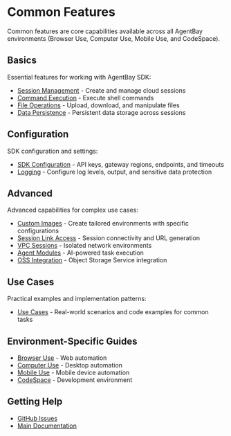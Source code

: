 # Common Features

Common features are core capabilities available across all AgentBay environments (Browser Use, Computer Use, Mobile Use, and CodeSpace).

## Basics

Essential features for working with AgentBay SDK:

- [Session Management](basics/session-management.md) - Create and manage cloud sessions
- [Command Execution](basics/command-execution.md) - Execute shell commands
- [File Operations](basics/file-operations.md) - Upload, download, and manipulate files
- [Data Persistence](basics/data-persistence.md) - Persistent data storage across sessions

## Configuration

SDK configuration and settings:

- [SDK Configuration](configuration/sdk-configuration.md) - API keys, gateway regions, endpoints, and timeouts
- [Logging](configuration/logging.md) - Configure log levels, output, and sensitive data protection

## Advanced

Advanced capabilities for complex use cases:

- [Custom Images](advanced/custom-images.md) - Create tailored environments with specific configurations
- [Session Link Access](advanced/session-link-access.md) - Session connectivity and URL generation
- [VPC Sessions](advanced/vpc-sessions.md) - Isolated network environments
- [Agent Modules](advanced/agent-modules.md) - AI-powered task execution
- [OSS Integration](advanced/oss-integration.md) - Object Storage Service integration

## Use Cases

Practical examples and implementation patterns:

- [Use Cases](use-cases/README.md) - Real-world scenarios and code examples for common tasks

## Environment-Specific Guides

- [Browser Use](../browser-use/README.md) - Web automation
- [Computer Use](../computer-use/README.md) - Desktop automation
- [Mobile Use](../mobile-use/README.md) - Mobile device automation
- [CodeSpace](../codespace/README.md) - Development environment

## Getting Help

- [GitHub Issues](https://github.com/aliyun/wuying-agentbay-sdk/issues)
- [Main Documentation](../../README.md)
